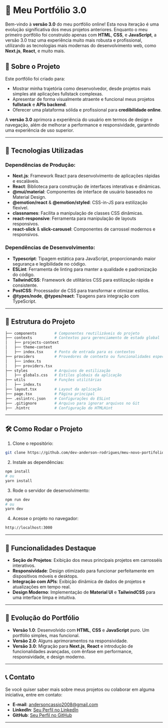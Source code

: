 # 💼 Meu Portfólio 3.0

Bem-vindo à **versão 3.0** do meu portfólio online! Esta nova iteração é uma evolução significativa dos meus projetos anteriores. Enquanto o meu primeiro portfólio foi construído apenas com **HTML**, **CSS**, e **JavaScript**, a versão 3.0 traz uma experiência muito mais robusta e profissional, utilizando as tecnologias mais modernas do desenvolvimento web, como **Next.js**, **React**, e muito mais.

## 🌟 Sobre o Projeto

Este portfólio foi criado para:

- Mostrar minha trajetória como desenvolvedor, desde projetos mais simples até aplicações fullstack complexas.
- Apresentar de forma visualmente atraente e funcional meus projetos **fullstack** e **APIs backend**.
- Oferecer uma plataforma sólida e profissional para **credibilidade online**.

A **versão 3.0** aprimora a experiência do usuário em termos de design e navegação, além de melhorar a performance e responsividade, garantindo uma experiência de uso superior.

---

## 🚀 Tecnologias Utilizadas

### Dependências de Produção:

- **Next.js**: Framework React para desenvolvimento de aplicações rápidas e escaláveis.
- **React**: Biblioteca para construção de interfaces interativas e dinâmicas.
- **@mui/material**: Componentes de interface de usuário baseados no Material Design.
- **@emotion/react** & **@emotion/styled**: CSS-in-JS para estilização flexível.
- **classnames**: Facilita a manipulação de classes CSS dinâmicas.
- **react-responsive**: Ferramenta para manipulação de layouts responsivos.
- **react-slick** & **slick-carousel**: Componentes de carrossel modernos e responsivos.

### Dependências de Desenvolvimento:

- **Typescript**: Tipagem estática para JavaScript, proporcionando maior segurança e legibilidade no código.
- **ESLint**: Ferramenta de linting para manter a qualidade e padronização do código.
- **TailwindCSS**: Framework de utilitários CSS para estilização rápida e consistente.
- **PostCSS**: Processador de CSS para transformar e otimizar estilos.
- **@types/node**, **@types/react**: Tipagens para integração com TypeScript.

---

## 📂 Estrutura do Projeto

```bash
├── components        # Componentes reutilizáveis do projeto
├── contexts          # Contextos para gerenciamento de estado global
│   ├── projects-context
│   ├── theme-context
│   ├── index.tsx     # Ponto de entrada para os contextos
├── providers         # Provedores de contexto ou funcionalidades específicas
│   ├── index.ts
│   ├── providers.tsx
├── styles            # Arquivos de estilização
│   ├── globals.css   # Estilos globais da aplicação
├── utils             # Funções utilitárias
│   ├── index.ts
├── layout.tsx        # Layout da aplicação
├── page.tsx          # Página principal
├── .eslintrc.json    # Configurações do ESLint
├── .gitignore        # Arquivo para ignorar arquivos no Git
├── .hintrc           # Configuração do HTMLHint
```

---

## 🛠️ Como Rodar o Projeto

1. Clone o repositório:

```bash
git clone https://github.com/dev-anderson-rodrigues/meu-novo-portifolio-3.0.git
```

2. Instale as dependências:

```bash
npm install
# ou
yarn install
```

3. Rode o servidor de desenvolvimento:

```bash
npm run dev
# ou
yarn dev
```

4. Acesse o projeto no navegador:

```bash
http://localhost:3000
```

---

## 🎯 Funcionalidades Destaque

- **Seção de Projetos**: Exibição dos meus principais projetos em carrosséis interativos.
- **Responsividade**: Design otimizado para funcionar perfeitamente em dispositivos móveis e desktops.
- **Integração com APIs**: Exibição dinâmica de dados de projetos e atualizações em tempo real.
- **Design Moderno**: Implementação de **Material UI** e **TailwindCSS** para uma interface limpa e intuitiva.

---

## 🎉 Evolução do Portfólio

- **Versão 1.0**: Desenvolvido com **HTML**, **CSS** e **JavaScript** puro. Um portfólio simples, mas funcional.
- **Versão 2.0**: Alguns aprimoramentos na responsividade.
- **Versão 3.0**: Migração para **Next.js**, **React** e introdução de funcionalidades avançadas, com ênfase em performance, responsividade, e design moderno.

---

## 📞 Contato

Se você quiser saber mais sobre meus projetos ou colaborar em alguma iniciativa, entre em contato:

- **E-mail**: [andersoncassio2008@gmail.com](mailto:andersoncassio2008@gmail.com)
- **LinkedIn**: [Seu Perfil no LinkedIn](https://linkedin.com/in/seu-perfil)
- **GitHub**: [Seu Perfil no GitHub](https://github.com/seu-perfil)

---
